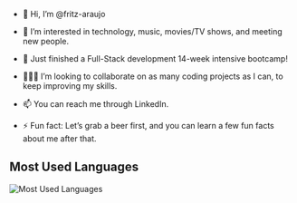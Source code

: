 - 👋 Hi, I’m @fritz-araujo

- 👀 I’m interested in technology, music, movies/TV shows, and meeting new people.
  
- 🌱 Just finished a Full-Stack development 14-week intensive bootcamp!
  
- 👨🏽‍💻 I’m looking to collaborate on as many coding projects as I can, to keep improving my skills.
  
- 📫 You can reach me through LinkedIn.
  
- ⚡ Fun fact: Let’s grab a beer first, and you can learn a few fun facts about me after that.

## Most Used Languages

![Most Used Languages](https://github-readme-stats.vercel.app/api/top-langs/?username=yourusername&layout=compact)

<!---
fritz-araujo/fritz-araujo is a ✨ special ✨ repository because its `README.md` (this file) appears on your GitHub profile.
You can click the Preview link to take a look at your changes.
--->
